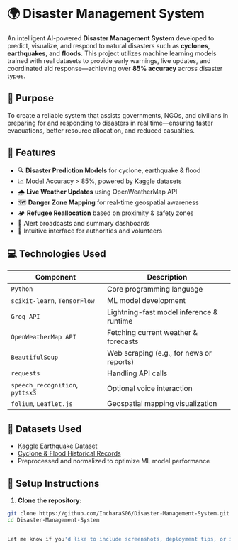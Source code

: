 # 🌍 Disaster Management System

An intelligent AI-powered **Disaster Management System** developed to predict, visualize, and respond to natural disasters such as **cyclones**, **earthquakes**, and **floods**. This project utilizes machine learning models trained with real datasets to provide early warnings, live updates, and coordinated aid response—achieving over **85% accuracy** across disaster types.

## 🚨 Purpose

To create a reliable system that assists governments, NGOs, and civilians in preparing for and responding to disasters in real time—ensuring faster evacuations, better resource allocation, and reduced casualties.

## 🧠 Features

- 🔍 **Disaster Prediction Models** for cyclone, earthquake & flood  
- 📈 Model Accuracy > 85%, powered by Kaggle datasets  
- 🌧️ **Live Weather Updates** using OpenWeatherMap API  
- 🗺️ **Danger Zone Mapping** for real-time geospatial awareness  
- 🏕️ **Refugee Reallocation** based on proximity & safety zones  
- 📢 Alert broadcasts and summary dashboards  
- 🧭 Intuitive interface for authorities and volunteers

## 💻 Technologies Used

| Component          | Description                                     |
|-------------------|-------------------------------------------------|
| `Python`           | Core programming language                      |
| `scikit-learn`, `TensorFlow` | ML model development                |
| `Groq API`         | Lightning-fast model inference & runtime       |
| `OpenWeatherMap API`| Fetching current weather & forecasts          |
| `BeautifulSoup`    | Web scraping (e.g., for news or reports)       |
| `requests`         | Handling API calls                             |
| `speech_recognition`, `pyttsx3` | Optional voice interaction         |
| `folium`, `Leaflet.js` | Geospatial mapping visualization           |

## 🧪 Datasets Used

- [Kaggle Earthquake Dataset](https://www.kaggle.com/datasets)
- [Cyclone & Flood Historical Records](https://www.kaggle.com/datasets)
- Preprocessed and normalized to optimize ML model performance

## 🚀 Setup Instructions

1. **Clone the repository:**

```bash
git clone https://github.com/IncharaS06/Disaster-Management-System.git
cd Disaster-Management-System


Let me know if you'd like to include screenshots, deployment tips, or individual model files. I'd be happy to help you build out additional documentation or a UI walkthrough too! 🌪️💡📊
